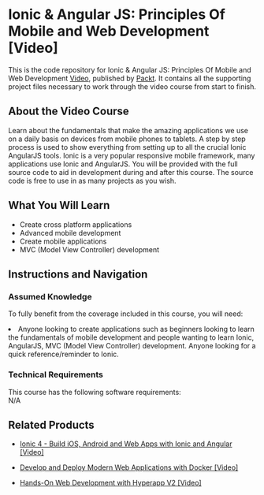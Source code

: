 


# Ionic & Angular JS: Principles Of Mobile and Web Development [Video]
This is the code repository for Ionic & Angular JS: Principles Of Mobile and Web Development [Video](https://www.packtpub.com/web-development/ionic-angular-js-principles-mobile-and-web-development-video), published by [Packt](https://www.packtpub.com/?utm_source=github). It contains all the supporting project files necessary to work through the video course from start to finish.
## About the Video Course
Learn about the fundamentals that make the amazing applications we use on a daily basis on devices from mobile phones to tablets. A step by step process is used to show everything from setting up to all the crucial Ionic AngularJS tools. Ionic is a very popular responsive mobile framework, many applications use Ionic and AngularJS. You will be provided with the full source code to aid in development during and after this course. The source code is free to use in as many projects as you wish.



<H2>What You Will Learn</H2>
<DIV class=book-info-will-learn-text>
<UL>
<LI>Create cross platform applications</LI>
<LI>Advanced mobile development</LI>
<LI>Create mobile applications</LI>
<LI>MVC (Model View Controller) development</LI>
</UL></DIV>

## Instructions and Navigation
### Assumed Knowledge
To fully benefit from the coverage included in this course, you will need:<br/>
<DIV class=book-info-will-learn-text>
<LI>Anyone looking to create applications such as beginners looking to learn the fundamentals of mobile development and people wanting to learn Ionic, AngularJS, MVC (Model View Controller) development. Anyone looking for a quick reference/reminder to Ionic.	</li>
<DIV>

### Technical Requirements
This course has the following software requirements:<br/>
N/A

## Related Products
* [Ionic 4 - Build iOS, Android and Web Apps with Ionic and Angular [Video]
](https://www.packtpub.com/application-development/ionic-4-build-ios-android-and-web-apps-ionic-and-angular-video)

* [Develop and Deploy Modern Web Applications with Docker [Video]
]( https://www.packtpub.com/application-development/develop-and-deploy-modern-web-applications-docker-video)

* [Hands-On Web Development with Hyperapp V2 [Video]
]( https://www.packtpub.com/application-development/hands-web-development-hyperapp-v2-video)

